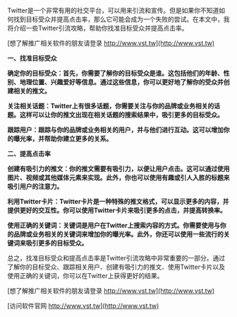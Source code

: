Twitter是一个非常有用的社交平台，可以用来引流和宣传。但是如果你不知道如何找到目标受众并提高点击率，那么它可能会成为一个失败的尝试。在本文中，我将介绍一些Twitter引流攻略，帮助你找准目标受众并提高点击率。

[想了解推广相关软件的朋友请登录 http://www.vst.tw](http://www.vst.tw)

**一、找准目标受众**

**确定你的目标受众：首先，你需要了解你的目标受众是谁。这包括他们的年龄、性别、地理位置、兴趣爱好等信息。通过这些信息，你可以更好地了解你的受众并创建相关的推文。**

**关注相关话题：Twitter上有很多话题，你需要关注与你的品牌或业务相关的话题。这样可以让你的推文出现在相关话题的搜索结果中，吸引更多的目标受众。**

**跟踪用户：跟踪与你的品牌或业务相关的用户，并与他们进行互动。这可以增加你的曝光率，并帮助你建立更多的关系。**

**二、提高点击率**

**创建有吸引力的推文：你的推文需要有吸引力，以便让用户点击。这可以通过使用图片、视频或其他媒体元素来实现。此外，你也可以使用有趣或引人入胜的标题来吸引用户的注意力。**

**利用Twitter卡片：Twitter卡片是一种特殊的推文格式，可以显示更多的内容，并提供更好的交互性。你可以使用Twitter卡片来吸引更多的点击，并提高转换率。**

**使用正确的关键词：关键词是用户在Twitter上搜索内容的方式。你需要使用与你的品牌或业务相关的关键词来增加你的曝光率。此外，你还可以使用一些流行的关键词来吸引更多的目标受众。**

总之，找准目标受众和提高点击率是Twitter引流攻略中非常重要的一部分。通过了解你的目标受众、跟踪相关用户、创建有吸引力的推文、使用Twitter卡片以及使用正确的关键词，你可以在Twitter上获得更好的结果。

[想了解推广相关软件的朋友请登录 http://www.vst.tw](http://www.vst.tw)


[访问软件官网 http://www.vst.tw](http://www.vst.tw)
